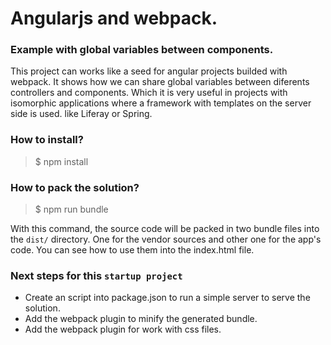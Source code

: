 # Angularjs and webpack.
### Example with global variables between components.

This project can works like a seed for angular projects builded with webpack. It shows how we can share global variables between diferents controllers and components. Which it is very useful in projects with isomorphic applications where a framework with templates on the server side is used. like Liferay or Spring.


### How to install?

> $ npm install

### How to pack the solution?

> $ npm run bundle

With this command, the source code will be packed in two bundle files into the `dist/` directory. One for the vendor sources and other one for the app's code. You can see how to use them into the index.html file.

### Next steps for this `startup project`

- Create an script into package.json to run a simple server to serve the solution.
- Add the webpack plugin to minify the generated bundle.
- Add the webpack plugin for work with css files.

